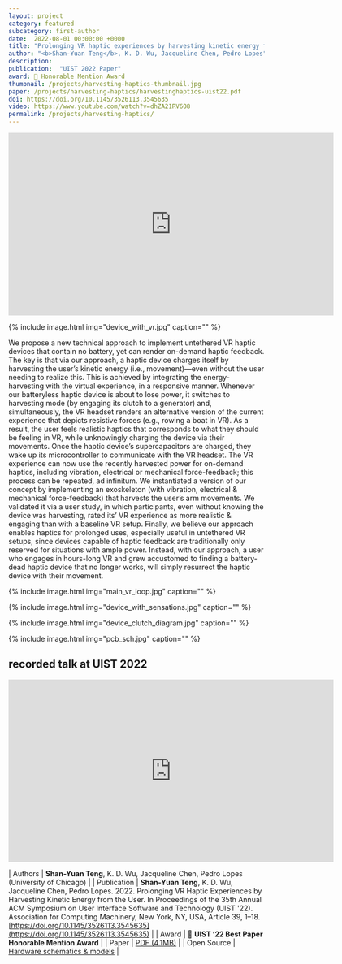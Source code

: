 ```yaml
---
layout: project
category: featured
subcategory: first-author
date:  2022-08-01 00:00:00 +0000
title: "Prolonging VR haptic experiences by harvesting kinetic energy from the user"
author: "<b>Shan-Yuan Teng</b>, K. D. Wu, Jacqueline Chen, Pedro Lopes"
description: 
publication:  "UIST 2022 Paper"
award: 🏅 Honorable Mention Award
thumbnail: /projects/harvesting-haptics-thumbnail.jpg
paper: /projects/harvesting-haptics/harvestinghaptics-uist22.pdf
doi: https://doi.org/10.1145/3526113.3545635
video: https://www.youtube.com/watch?v=dhZA21RV6O8
permalink: /projects/harvesting-haptics/
---
```


<div class="video-wrapper">
  <iframe width="640" height="360" src="https://www.youtube.com/embed/dhZA21RV6O8" frameborder="0" allowfullscreen></iframe>
</div>

{% include image.html
           img="device_with_vr.jpg"
           caption="" %}

We propose a new technical approach to implement untethered VR haptic devices that contain no battery, yet can render on-demand haptic feedback. The key is that via our approach, a haptic device charges itself by harvesting the user’s kinetic energy (i.e., movement)—even without the user needing to realize this. This is achieved by integrating the energy-harvesting with the virtual experience, in a responsive manner. Whenever our batteryless haptic device is about to lose power, it switches to harvesting mode (by engaging its clutch to a generator) and, simultaneously, the VR headset renders an alternative version of the current experience that depicts resistive forces (e.g., rowing a boat in VR). As a result, the user feels realistic haptics that corresponds to what they should be feeling in VR, while unknowingly charging the device via their movements. Once the haptic device’s supercapacitors are charged, they wake up its microcontroller to communicate with the VR headset. The VR experience can now use the recently harvested power for on-demand haptics, including vibration, electrical or mechanical force-feedback; this process can be repeated, ad infinitum. We instantiated a version of our concept by implementing an exoskeleton (with vibration, electrical & mechanical force-feedback) that harvests the user’s arm movements. We validated it via a user study, in which participants, even without knowing the device was harvesting, rated its’ VR experience as more realistic & engaging than with a baseline VR setup. Finally, we believe our approach enables haptics for prolonged uses, especially useful in untethered VR setups, since devices capable of haptic feedback are traditionally only reserved for situations with ample power. Instead, with our approach, a user who engages in hours-long VR and grew accustomed to finding a battery-dead haptic device that no longer works, will simply resurrect the haptic device with their movement.

{% include image.html
           img="main_vr_loop.jpg"
           caption="" %}

{% include image.html
           img="device_with_sensations.jpg"
           caption="" %}
           
{% include image.html
           img="device_clutch_diagram.jpg"
           caption="" %}
           
{% include image.html
           img="pcb_sch.jpg"
           caption="" %}
           
## recorded talk at UIST 2022

<div class="video-wrapper">
  <iframe width="640" height="360" src="https://www.youtube.com/embed/bIiekRSSHb8" frameborder="0" allowfullscreen></iframe>
</div>
           
| Authors | <b>Shan-Yuan Teng</b>, K. D. Wu, Jacqueline Chen, Pedro Lopes (University of Chicago) |
| Publication | <b>Shan-Yuan Teng</b>, K. D. Wu, Jacqueline Chen, Pedro Lopes. 2022. Prolonging VR Haptic Experiences by Harvesting Kinetic Energy from the User. In Proceedings of the 35th Annual ACM Symposium on User Interface Software and Technology (UIST '22). Association for Computing Machinery, New York, NY, USA, Article 39, 1–18. [https://doi.org/10.1145/3526113.3545635](https://doi.org/10.1145/3526113.3545635) |
| Award | 🏅 **UIST ‘22 Best Paper Honorable Mention Award**  |
| Paper | [PDF (4.1MB)](harvestinghaptics-uist22.pdf) |
| Open Source | [Hardware schematics & models](https://github.com/humancomputerintegration/harvesting-haptics) |

